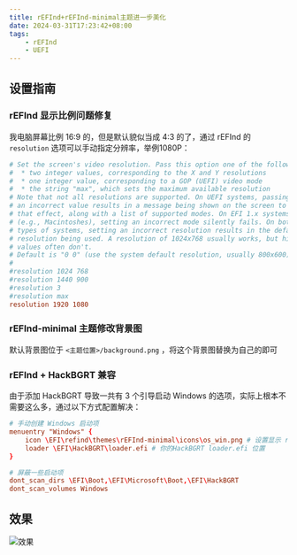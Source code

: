 ```yaml
---
title: rEFInd+rEFInd-minimal主题进一步美化
date: 2024-03-31T17:23:42+08:00
tags:
    - rEFInd
    - UEFI
---
```

## 设置指南

### rEFInd 显示比例问题修复

我电脑屏幕比例 16:9 的，但是默认貌似当成 4:3 的了，通过 rEFInd 的 `resolution` 选项可以手动指定分辨率，举例1080P：

```conf
# Set the screen's video resolution. Pass this option one of the following:
#  * two integer values, corresponding to the X and Y resolutions
#  * one integer value, corresponding to a GOP (UEFI) video mode
#  * the string "max", which sets the maximum available resolution
# Note that not all resolutions are supported. On UEFI systems, passing
# an incorrect value results in a message being shown on the screen to
# that effect, along with a list of supported modes. On EFI 1.x systems
# (e.g., Macintoshes), setting an incorrect mode silently fails. On both
# types of systems, setting an incorrect resolution results in the default
# resolution being used. A resolution of 1024x768 usually works, but higher
# values often don't.
# Default is "0 0" (use the system default resolution, usually 800x600).
#
#resolution 1024 768
#resolution 1440 900
#resolution 3
#resolution max
resolution 1920 1080
```

### rEFInd-minimal 主题修改背景图

默认背景图位于 `<主题位置>/background.png` ，将这个背景图替换为自己的即可

### rEFInd + HackBGRT 兼容

由于添加 HackBGRT 导致一共有 3 个引导启动 Windows 的选项，实际上根本不需要这么多，通过以下方式配置解决：

```conf
# 手动创建 Windows 启动项
menuentry "Windows" {
    icon \EFI\refind\themes\rEFInd-minimal\icons\os_win.png # 设置显示 rEFInd-minimal 主题 Windows 图标
    loader \EFI\HackBGRT\loader.efi # 你的HackBGRT loader.efi 位置
}

# 屏蔽一些启动项
dont_scan_dirs \EFI\Boot,\EFI\Microsoft\Boot,\EFI\HackBGRT
dont_scan_volumes Windows
```

## 效果

![效果](https://cloud.1l1.icu/f/aYU2/IMG_20240331_173518_885.jpg)

